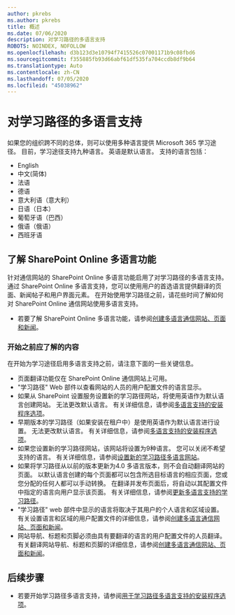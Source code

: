 ```yaml
---
author: pkrebs
ms.author: pkrebs
title: 概述
ms.date: 07/06/2020
description: 对学习路径的多语言支持
ROBOTS: NOINDEX, NOFOLLOW
ms.openlocfilehash: d3b123d3e10794f7415526c07001171b9c08fbd6
ms.sourcegitcommit: f355885fb93d66abf61df535fa704ccdb8df9b64
ms.translationtype: Auto
ms.contentlocale: zh-CN
ms.lasthandoff: 07/05/2020
ms.locfileid: "45038962"
---
```

# <a name="multilingual-support-for-learning-pathways"></a>对学习路径的多语言支持

如果您的组织跨不同的总体，则可以使用多种语言提供 Microsoft 365 学习途径。 目前，学习途径支持九种语言。 英语是默认语言。 支持的语言包括：   

- English    
- 中文(简体)
- 法语
- 德语
- 意大利语（意大利）
- 日语（日本）
- 葡萄牙语（巴西）
- 俄语（俄语）
- 西班牙语

## <a name="get-familiar-with-the-sharepoint-online-multilingual-features"></a>了解 SharePoint Online 多语言功能
针对通信网站的 SharePoint Online 多语言功能启用了对学习路径的多语言支持。
通过 SharePoint Online 多语言支持，您可以使用用户的首选语言提供翻译的页面、新闻帖子和用户界面元素。 在开始使用学习路径之前，请花些时间了解如何对 SharePoint Online 通信网站使用多语言支持。 
- 若要了解 SharePoint Online 多语言功能，请参阅[创建多语言通信网站、页面和新闻](https://support.office.com/article/2bb7d610-5453-41c6-a0e8-6f40b3ed750c)。 

### <a name="what-you-should-know-before-getting-started"></a>开始之前应了解的内容 
在开始为学习途径启用多语言支持之前，请注意下面的一些关键信息。 

- 页面翻译功能仅在 SharePoint Online 通信网站上可用。
- "学习路径" Web 部件以查看网站的人员的用户配置文件的语言显示。   
- 如果从 SharePoint 设置服务设置新的学习路径网站，将使用英语作为默认语言创建网站。 无法更改默认语言。 有关详细信息，请参阅[多语言支持的安装程序选项](https://docs.microsoft.com/office365/customlearning/custom_setupoptions_ml)。
- 早期版本的学习路径（如果安装在租户中）是使用英语作为默认语言进行设置。 无法更改默认语言。 有关详细信息，请参阅[多语言支持的安装程序选项](https://docs.microsoft.com/office365/customlearning/custom_setupoptions_ml)。
- 如果您设置新的学习路径网站，该网站将设置为9种语言。 您可以关闭不希望支持的语言。 有关详细信息，请参阅[设置新的学习路径多语言网站](https://docs.microsoft.com/office365/customlearning/custom_provision_ml)。  
- 如果将学习路径从以前的版本更新为4.0 多语言版本，则不会自动翻译网站的页面。 以默认语言创建的每个页面都可以包含所选目标语言的相应页面，您或您分配的任何人都可以手动转换。 在翻译并发布页面后，将自动以其配置文件中指定的语言向用户显示该页面。 有关详细信息，请参阅[更新多语言支持的学习路径](https://docs.microsoft.com/office365/customlearning/custom_update_ml)。 
- "学习路径" web 部件中显示的语言将取决于其用户的个人语言和区域设置。 有关设置语言和区域的用户配置文件的详细信息，请参阅[创建多语言通信网站、页面和新闻](https://support.office.com/article/2bb7d610-5453-41c6-a0e8-6f40b3ed750c)。 
- 网站导航、标题和页脚必须由具有要翻译的语言的用户配置文件的人员翻译。 有关翻译网站导航、标题和页脚的详细信息，请参阅[创建多语言通信网站、页面和新闻](https://support.office.com/article/2bb7d610-5453-41c6-a0e8-6f40b3ed750c)。

## <a name="next-steps"></a>后续步骤
- 若要开始学习路径多语言支持，请参阅[用于学习路径多语言支持的安装程序选项](https://docs.microsoft.com/office365/customlearning/custom_setupoptions_ml)。
